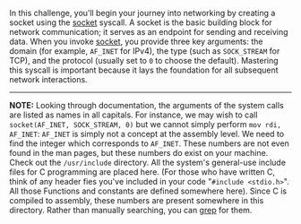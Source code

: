 In this challenge, you’ll begin your journey into networking by creating a socket using the [socket](https://man7.org/linux/man-pages/man2/socket.2.html) syscall.
A socket is the basic building block for network communication; it serves as an endpoint for sending and receiving data.
When you invoke [socket](https://man7.org/linux/man-pages/man2/socket.2.html), you provide three key arguments: the domain (for example, `AF_INET` for IPv4), the type (such as `SOCK_STREAM` for TCP), and the protocol (usually set to `0` to choose the default).
Mastering this syscall is important because it lays the foundation for all subsequent network interactions.

----
**NOTE:**
Looking through documentation, the arguments of the system calls are listed as names in all capitals.
For instance, we may wish to call `socket(AF_INET, SOCK_STREAM, 0)` but we cannot simply perform `mov rdi, AF_INET`: `AF_INET` is simply not a concept at the assembly level.
We need to find the integer which corresponds to `AF_INET`.
These numbers are not even found in the man pages, but these numbers do exist on your machine.
Check out the `/usr/include` directory.
All the system's general-use include files for C programming are placed here. (For those who have written C, think of any header fies you've included in your code "`#include <stdio.h>`". All those Functions and constants are defined somewhere here).
Since C is compiled to assembly, these numbers are present somewhere in this directory.
Rather than manually searching, you can [grep](https://pwn.college/linux-luminarium/commands/) for them.
